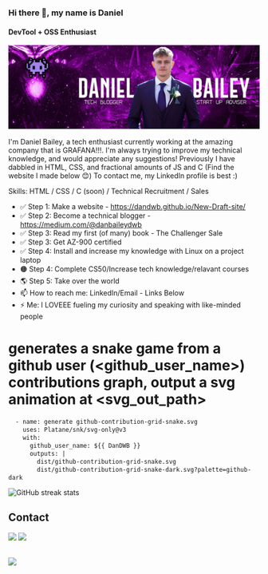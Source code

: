 ### Hi there 👋, my name is Daniel
#### DevTool + OSS Enthusiast
![DevTool Enthusiast](gitba.jpg)

I'm Daniel Bailey, a tech enthusiast currently working at the amazing company that is GRAFANA!!!. I'm always trying to improve my technical knowledge, and would appreciate any suggestions! Previously I have dabbled in HTML, CSS, and fractional amounts of JS and C (Find the website I made below 😊) To contact me, my LinkedIn profile is best :)

Skills: HTML / CSS / C (soon) / Technical Recruitment / Sales

- ✅ Step 1: Make a website - https://dandwb.github.io/New-Draft-site/ 
- ✅ Step 2: Become a technical blogger - https://medium.com/@danbaileydwb
- ✅ Step 3: Read my first (of many) book - The Challenger Sale
- ✅ Step 3: Get AZ-900 certified
- ✅ Step 4: Install and increase my knowledge with Linux on a project laptop
- 🟠 Step 4: Complete CS50/Increase tech knowledge/relavant courses
- 🌎 Step 5: Take over the world
- 📫 How to reach me: LinkedIn/Email - Links Below 
- ⚡ Me: I LOVEEE fueling my curiosity and speaking with like-minded people
 
# generates a snake game from a github user (<github_user_name>) contributions graph, output a svg animation at <svg_out_path>
      - name: generate github-contribution-grid-snake.svg
        uses: Platane/snk/svg-only@v3
        with:
          github_user_name: ${{ DanDWB }}
          outputs: |
            dist/github-contribution-grid-snake.svg
            dist/github-contribution-grid-snake-dark.svg?palette=github-dark


![GitHub streak stats](https://github-readme-streak-stats.herokuapp.com/?user=DanDWB)



  

## Contact 
<div> 
  <a href="https://www.linkedin.com/in/dan-bailey-grafana?utm_source=share&utm_campaign=share_via&utm_content=profile&utm_medium=android_app" target="_blank"><img src="https://img.shields.io/badge/-LinkedIn-%230077B5?style=for-the-badge&logo=linkedin&logoColor=white" target="_blank"></a> 
  <a href = "mailto: Danbaileydwb@gmail.com"><img src="https://img.shields.io/badge/-Gmail-%23333?style=for-the-badge&logo=gmail&logoColor=white" target="_blank"></a>
 </br>
</br>
 
</div>

![](https://komarev.com/ghpvc/?username=DanDWB)


